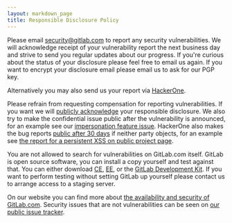 ```yaml
---
layout: markdown_page
title: Responsible Disclosure Policy
---
```


Please email security@gitlab.com to report any security vulnerabilities. We will
acknowledge receipt of your vulnerability report the next business day and strive to send you regular updates about our progress. If you're curious about the status of your disclosure please feel free to email us again. If you want to encrypt your disclosure email please email us to ask for our PGP key.

Alternatively you may also send us your report via [HackerOne](https://hackerone.com/gitlab).

Please refrain from requesting compensation for reporting vulnerabilities. If you want we will [publicly acknowledge](https://about.gitlab.com/vulnerability-acknowledgements/) your responsible disclosure. We also try to make the confidential issue public after the vulnerability is announced, for an example see our [impersonation feature issue](https://gitlab.com/gitlab-org/gitlab-ce/issues/15548). HackerOne also makes the bug reports [public after 30 days](https://hackerone.com/disclosure-guidelines) if neither party objects, for an example see [the report for a persistent XSS on public project page](https://hackerone.com/reports/129736).

You are not allowed to search for vulnerabilities on GitLab.com itself. GitLab
is open source software, you can install a copy yourself and test against that. You can either download [CE](https://about.gitlab.com/downloads/), [EE](https://about.gitlab.com/downloads-ee/), or the [GitLab Development Kit](https://gitlab.com/gitlab-org/gitlab-development-kit).
If you want to perform testing without setting GitLab up yourself please contact us to
arrange access to a staging server.

On our website you can find more about [the availability and security of GitLab.com](https://about.gitlab.com/gitlab-com/#availability-and-security). Security issues that are not vulnerabilities can be seen on [our public issue tracker](https://gitlab.com/gitlab-org/gitlab-ce/issues?label_name%5B%5D=security).
